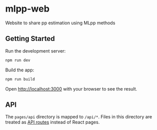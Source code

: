 # mlpp-web
Website to share pp estimation using MLpp methods

## Getting Started

Run the development server:

```bash
npm run dev
```

Build the app:

```bash
npm run build
```

Open [http://localhost:3000](http://localhost:3000) with your browser to see the result.

## API

The `pages/api` directory is mapped to `/api/*`. Files in this directory are treated as [API routes](https://nextjs.org/docs/api-routes/introduction) instead of React pages.
